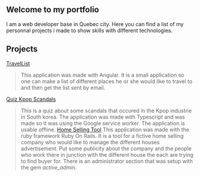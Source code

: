 ## Welcome to my portfolio
I am a web developer base in Quebec city. Here you can find a list of my personnal projects
i made to show skills with different technologies.


## Projects

[TravelList](http://heroku.com "Find me on Heroku")
> This application was made with Angular. It is a small application so one can make a list of 
  different places he or she would like to travel to and then get the list sent by email.

[Quiz Kpop Scandals](http://heroku.com "Find me on Heroku")
> This is a quiz about some scandals that occured in the Kpop industrie in South korea.
  The application was made with Typescript and was made so it was using the Google service worker.
  The application is usable offline.
[Home Selling Tool](http://heroku.com "Find me on Heroku")
> This application was made with  the ruby framework Ruby On Rails. It is a tool for a fictive home selling company
  who would like to manage the different houses advertisement. Put some publicity about the company and the people who work there
  in junction with the different house the each are trying to find buyer for. There is an administrator section that was
  setup with the gem _active_admin_.
